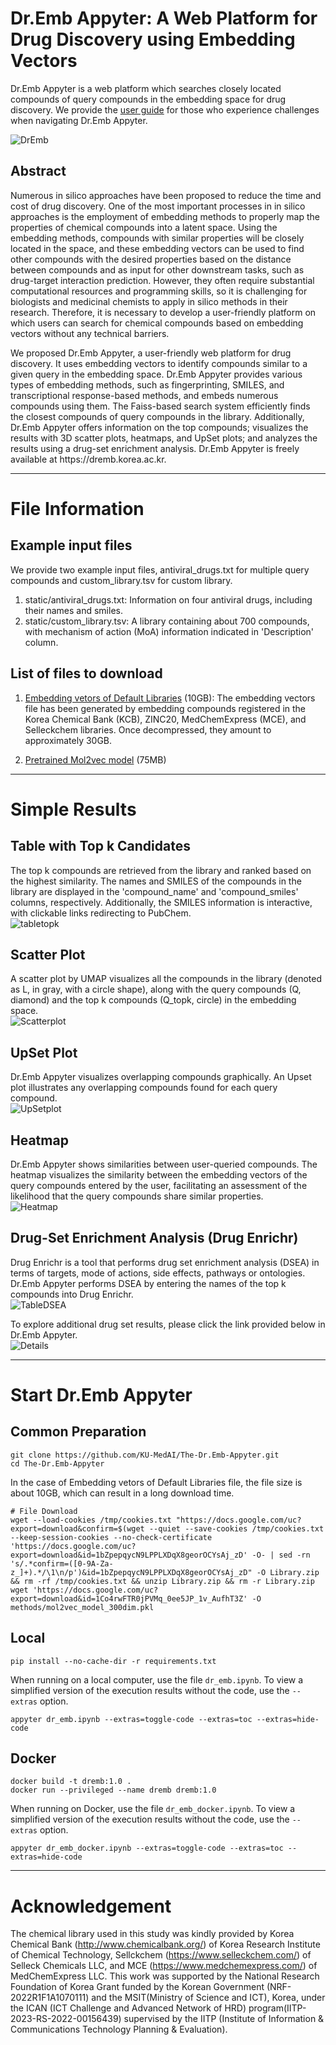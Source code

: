 # Dr.Emb Appyter: A Web Platform for Drug Discovery using Embedding Vectors

Dr.Emb Appyter is a web platform which searches closely located compounds of query compounds in the embedding space for drug discovery. 
We provide the <a href="https://drive.google.com/file/d/1S-NRfg8Sr7AkVumpcVbdYZ2HmQOOC_w8/view?usp=sharing" target="_blank" rel="noopener noreferrer">user guide</a> for those who experience challenges when navigating Dr.Emb Appyter.

![DrEmb](https://github.com/KU-MedAI/The-Dr.Emb-Appyter/assets/100034570/bff87d59-ddd5-4b0d-a432-8fe8eefda4d1)

## Abstract
<p> Numerous in silico approaches have been proposed to reduce the time and cost of drug discovery. One of the most important processes in in silico approaches is the employment of embedding methods to properly map the properties of chemical compounds into a latent space. Using the embedding methods, compounds with similar properties will be closely located in the space, and these embedding vectors can be used to find other compounds with the desired properties based on the distance between compounds and as input for other downstream tasks, such as drug-target interaction prediction. However, they often require substantial computational resources and programming skills, so it is challenging for biologists and medicinal chemists to apply in silico methods in their research. Therefore, it is necessary to develop a user-friendly platform on which users can search for chemical compounds based on embedding vectors without any technical barriers.</p>
<p> We proposed Dr.Emb Appyter, a user-friendly web platform for drug discovery. It uses embedding vectors to identify compounds similar to a given query in the embedding space. Dr.Emb Appyter provides various types of embedding methods, such as fingerprinting, SMILES, and transcriptional response-based methods, and embeds numerous compounds using them. The Faiss-based search system efficiently finds the closest compounds of query compounds in the library. Additionally, Dr.Emb Appyter offers information on the top compounds; visualizes the results with 3D scatter plots, heatmaps, and UpSet plots; and analyzes the results using a drug-set enrichment analysis. Dr.Emb Appyter is freely available at https://dremb.korea.ac.kr. </p>

------------

# File Information
## Example input files
We provide two example input files, antiviral_drugs.txt for multiple query compounds and custom_library.tsv for custom library. <br>
1. static/antiviral_drugs.txt: Information on four antiviral drugs, including their names and smiles. <br>
2. static/custom_library.tsv: A library containing about 700 compounds, with mechanism of action (MoA) information indicated in 'Description' column. <br>

## List of files to download
1. [Embedding vetors of Default Libraries](https://docs.google.com/uc?export=download&id=1bZpepqycN9LPPLXDqX8georOCYsAj_zD&confirm=t) (10GB): The embedding vectors file has been generated by embedding compounds registered in the Korea Chemical Bank (KCB), ZINC20, MedChemExpress (MCE), and Selleckchem libraries. Once decompressed, they amount to approximately 30GB.

2. [Pretrained Mol2vec model](https://docs.google.com/uc?export=download&id=1Co4rwFTR0jPVMq_0ee5JP_1v_AufhT3Z&confirm=t) (75MB)
------------

# Simple Results
## Table with Top k Candidates
The top k compounds are retrieved from the library and ranked based on the highest similarity. The names and SMILES of the compounds in the library are displayed in the 'compound_name' and 'compound_smiles' columns, respectively. Additionally, the SMILES information is interactive, with clickable links redirecting to PubChem. <br>
![tabletopk](https://github.com/KU-MedAI/The-Dr.Emb-Appyter/assets/100034570/7e2555c0-0471-406f-b948-2196b925e0c5)

## Scatter Plot
A scatter plot by UMAP visualizes all the compounds in the library (denoted as L, in gray, with a circle shape), along with the query compounds (Q, diamond) and the top k compounds (Q_topk, circle) in the embedding space. <br>
![Scatterplot](https://github.com/KU-MedAI/The-Dr.Emb-Appyter/assets/100034570/24ba0eaa-28aa-4534-bf2a-84de85eb08ea)

## UpSet Plot
Dr.Emb Appyter visualizes overlapping compounds graphically. An Upset plot illustrates any overlapping compounds found for each query compound. <br>
![UpSetplot](https://github.com/KU-MedAI/The-Dr.Emb-Appyter/assets/100034570/0a651d38-bfd0-4581-80cc-bb0ad934f6e7)

## Heatmap
Dr.Emb Appyter shows similarities between user-queried compounds. The heatmap visualizes the similarity between the embedding vectors of the query compounds entered by the user, facilitating an assessment of the likelihood that the query compounds share similar properties. <br>
![Heatmap](https://github.com/KU-MedAI/The-Dr.Emb-Appyter/assets/100034570/7a3ada33-30b8-4a68-8f6a-1fec902342f7)


## Drug-Set Enrichment Analysis (Drug Enrichr)
Drug Enrichr is a tool that performs drug set enrichment analysis (DSEA) in terms of targets, mode of actions, side effects, pathways or ontologies. Dr.Emb Appyter performs DSEA by entering the names of the top k compounds into Drug Enrichr. <br>
![TableDSEA](https://github.com/KU-MedAI/The-Dr.Emb-Appyter/assets/100034570/8d971b72-8fb9-4eba-ab20-5afbf82943cd)

To explore additional drug set results, please click the link provided below in Dr.Emb Appyter. <br>
![Details](https://github.com/KU-MedAI/The-Dr.Emb-Appyter/assets/100034570/5b8c8efa-3177-4747-88a3-bb000a9c3838)

------------

# Start Dr.Emb Appyter
## Common Preparation
``` {bash}
git clone https://github.com/KU-MedAI/The-Dr.Emb-Appyter.git
cd The-Dr.Emb-Appyter
```
In the case of Embedding vetors of Default Libraries file, the file size is about 10GB, which can result in a long download time.
``` {bash}
# File Download
wget --load-cookies /tmp/cookies.txt "https://docs.google.com/uc?export=download&confirm=$(wget --quiet --save-cookies /tmp/cookies.txt --keep-session-cookies --no-check-certificate 'https://docs.google.com/uc?export=download&id=1bZpepqycN9LPPLXDqX8georOCYsAj_zD' -O- | sed -rn 's/.*confirm=([0-9A-Za-z_]+).*/\1\n/p')&id=1bZpepqycN9LPPLXDqX8georOCYsAj_zD" -O Library.zip && rm -rf /tmp/cookies.txt && unzip Library.zip && rm -r Library.zip
wget 'https://docs.google.com/uc?export=download&id=1Co4rwFTR0jPVMq_0ee5JP_1v_AufhT3Z' -O methods/mol2vec_model_300dim.pkl
```

## Local
    pip install --no-cache-dir -r requirements.txt
When running on a local computer, use the file `dr_emb.ipynb`. To view a simplified version of the execution results without the code, use the `--extras` option.
``` {bash}
appyter dr_emb.ipynb --extras=toggle-code --extras=toc --extras=hide-code
```

## Docker
    docker build -t dremb:1.0 .
    docker run --privileged --name dremb dremb:1.0
When running on Docker, use the file `dr_emb_docker.ipynb`. To view a simplified version of the execution results without the code, use the `--extras` option.
``` {bash}
appyter dr_emb_docker.ipynb --extras=toggle-code --extras=toc --extras=hide-code
```

------------

# Acknowledgement
The chemical library used in this study was kindly provided by Korea Chemical Bank (http://www.chemicalbank.org/) of Korea Research Institute of Chemical Technology, Sellckchem (https://www.selleckchem.com/) of Selleck Chemicals LLC, and MCE (https://www.medchemexpress.com/) of MedChemExpress LLC.
This work was supported by the National Research Foundation of Korea Grant funded by the Korean Government (NRF-2022R1F1A1070111) and the MSIT(Ministry of Science and ICT), Korea, under the ICAN (ICT Challenge and Advanced Network of HRD) program(IITP-2023-RS-2022-00156439) supervised by the IITP (Institute of Information & Communications Technology Planning & Evaluation).
